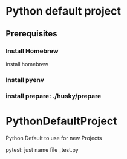 # Python default project

## Prerequisites

### Install Homebrew
install homebrew

### Install pyenv

### install prepare: ./husky/prepare

# PythonDefaultProject
Python Default to use for new Projects

pytest: just name file _test.py
